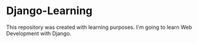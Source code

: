 # Django-Learning
This repository was created with learning purposes. I'm going to learn Web Development with Django.
